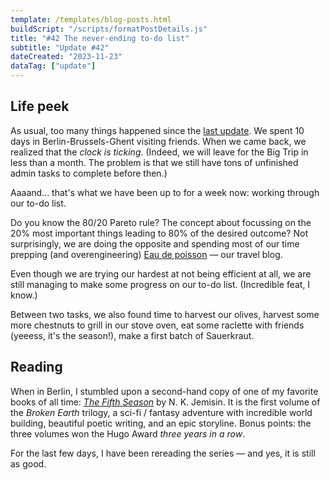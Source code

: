 ```yaml
---
template: /templates/blog-posts.html
buildScript: "/scripts/formatPostDetails.js"
title: "#42 The never-ending to-do list"
subtitle: "Update #42"
dateCreated: "2023-11-23"
dataTag: ["update"]
---
```


## Life peek

As usual, too many things happened since the [last update](/posts/41-chestnut-time/). We spent 10 days in Berlin-Brussels-Ghent visiting friends. When we came back, we realized that the _clock is ticking_. (Indeed, we will leave for the Big Trip in less than a month. The problem is that we still have tons of unfinished admin tasks to complete before then.)

Aaaand... that's what we have been up to for a week now: working through our to-do list.

Do you know the 80/20 Pareto rule? The concept about focussing on the 20% most important things leading to 80% of the desired outcome? Not surprisingly, we are doing the opposite and spending most of our time prepping (and overengineering) [Eau de poisson](https://eaudepoisson.com) — our travel blog.

Even though we are trying our hardest at not being efficient at all, we are still managing to make some progress on our to-do list. (Incredible feat, I know.)

Between two tasks, we also found time to harvest our olives, harvest some more chestnuts to grill in our stove oven, eat some raclette with friends (yeeess, it's the season!), make a first batch of Sauerkraut.

## Reading

When in Berlin, I stumbled upon a second-hand copy of one of my favorite books of all time: <cite><a href="https://openlibrary.org/works/OL17363125W/The_Fifth_Season">The Fifth Season</a></cite> by N. K. Jemisin. It is the first volume of the <cite>Broken Earth</cite> trilogy, a sci-fi / fantasy adventure with incredible world building, beautiful poetic writing, and an epic storyline. Bonus points: the three volumes won the Hugo Award _three years in a row_.

For the last few days, I have been rereading the series — and yes, it is still as good.
